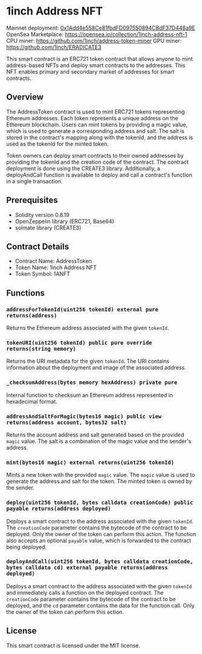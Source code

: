 # 1inch Address NFT

Mainnet deployment: [0x1Add4e558Ce81fbdFD097550894CBdF37D448a9E](https://etherscan.io/address/0x1Add4e558Ce81fbdFD097550894CBdF37D448a9E)
OpenSea Marketplace: https://opensea.io/collection/1inch-address-nft-1
CPU miner: https://github.com/1inch/address-token-miner
GPU miner: https://github.com/1inch/ERADICATE3

This smart contract is an ERC721 token contract that allows anyone to mint address-based NFTs and deploy smart contracts to the addresses. This NFT enables primary and secondary market of addresses for smart contracts.

## Overview

The AddressToken contract is used to mint ERC721 tokens representing Ethereum addresses. Each token represents a unique address on the Ethereum blockchain. Users can mint tokens by providing a magic value, which is used to generate a corresponding address and salt. The salt is stored in the contract's mapping along with the tokenId, and the address is used as the tokenId for the minted token.

Token owners can deploy smart contracts to their owned addresses by providing the tokenId and the creation code of the contract. The contract deployment is done using the CREATE3 library. Additionally, a deployAndCall function is available to deploy and call a contract's function in a single transaction.

## Prerequisites

- Solidity version 0.8.19
- OpenZeppelin library (ERC721, Base64)
- solmate library (CREATE3)

## Contract Details

- Contract Name: AddressToken
- Token Name: 1inch Address NFT
- Token Symbol: 1ANFT

## Functions

### `addressForTokenId(uint256 tokenId) external pure returns(address)`

Returns the Ethereum address associated with the given `tokenId`.

### `tokenURI(uint256 tokenId) public pure override returns(string memory)`

Returns the URI metadata for the given `tokenId`. The URI contains information about the deployment and image of the associated address.

### `_checksumAddress(bytes memory hexAddress) private pure`

Internal function to checksum an Ethereum address represented in hexadecimal format.

### `addressAndSaltForMagic(bytes16 magic) public view returns(address account, bytes32 salt)`

Returns the account address and salt generated based on the provided `magic` value. The salt is a combination of the magic value and the sender's address.

### `mint(bytes16 magic) external returns(uint256 tokenId)`

Mints a new token with the provided `magic` value. The `magic` value is used to generate the address and salt for the token. The minted token is owned by the sender.

### `deploy(uint256 tokenId, bytes calldata creationCode) public payable returns(address deployed)`

Deploys a smart contract to the address associated with the given `tokenId`. The `creationCode` parameter contains the bytecode of the contract to be deployed. Only the owner of the token can perform this action. The function also accepts an optional `payable` value, which is forwarded to the contract being deployed.

### `deployAndCall(uint256 tokenId, bytes calldata creationCode, bytes calldata cd) external payable returns(address deployed)`

Deploys a smart contract to the address associated with the given `tokenId` and immediately calls a function on the deployed contract. The `creationCode` parameter contains the bytecode of the contract to be deployed, and the `cd` parameter contains the data for the function call. Only the owner of the token can perform this action.

## License

This smart contract is licensed under the MIT license.
